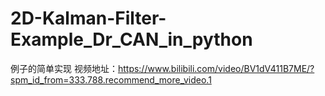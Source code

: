 # 2D-Kalman-Filter-Example_Dr_CAN_in_python


例子的简单实现
视频地址：https://www.bilibili.com/video/BV1dV411B7ME/?spm_id_from=333.788.recommend_more_video.1
